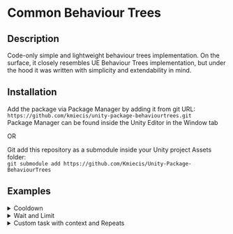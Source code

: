 # Common Behaviour Trees

## Description

Code-only simple and lightweight behaviour trees implementation.
On the surface, it closely resembles UE Behaviour Trees implementation, but under the hood it was written with simplicity and extendability in mind.

## Installation

Add the package via Package Manager by adding it from git URL:  
`https://github.com/kmiecis/unity-package-behaviourtrees.git`  
Package Manager can be found inside the Unity Editor in the Window tab

OR

Git add this repository as a submodule inside your Unity project Assets folder:  
`git submodule add https://github.com/Kmiecis/Unity-Package-BehaviourTrees`

## Examples

<details>
<summary>Cooldown</summary>
<p>

#### Cooldown example. A tree that changes _color field to a random of three options between cooldowns.

```cs
return new BT_TreeNode()
{
    Task = new BT_RandomNode()
    {
        Conditional = new BT_Cooldown(2.0f),
        Tasks = new BT_ITask[]
        {
            new BT_DelegateTask() { OnStartAction = delegate { _color = Color.red; } },
            new BT_DelegateTask() { OnStartAction = delegate { _color = Color.green; } },
            new BT_DelegateTask() { OnStartAction = delegate { _color = Color.blue; } },
        }
    }
};
```

</p>
</details>

<details>
<summary>Wait and Limit</summary>
<p>

#### Wait and Limit example. A tree that changes _color field sequentially between three values each second and halts midway last awaiter.

```cs
return new BT_TreeNode()
{
    Task = new BT_SequenceNode()
    {
        Conditional = new BT_Limit(2.5f),
        Tasks = new BT_ITask[]
        {
            new BT_DelegateTask() { OnStartAction = delegate { _color = Color.red; } },
            new BT_Wait(1.0f),
            new BT_DelegateTask() { OnStartAction = delegate { _color = Color.green; } },
            new BT_Wait(1.0f),
            new BT_DelegateTask() { OnStartAction = delegate { _color = Color.blue; } },
            new BT_Wait(1.0f),
        }
    }
};
```

</p>
</details>

<details>
<summary>Custom task with context and Repeats</summary>
<p>

#### Repeats example with custom contextual task. A tree does in sequence:
1. Changes _color field to a random of three options each frame for 3 seconds.
2. Changes _color field sequentially between three values each second 2 times
3. Changes _color field to a random of three options each frame for 120 frames.

```cs
private class ColorContext
{
    public Color color;
}

private class ChangeColorTask : BT_ATask<ColorContext>
{
    private readonly Color _color;

    public ChangeColorTask(ColorContext context, Color color) :
        base(context)
    {
        _color = color;
    }

    protected override BT_EStatus OnExecute()
    {
        _context.color = _color;
        return BT_EStatus.Success;
    }
}

private ColorContext _colorContext = new ColorContext();

private BT_ITask CreateBehaviourTree()
{
    return new BT_TreeNode()
    {
        Task = new BT_SequenceNode()
        {
            Tasks = new BT_ITask[]
            {
                new BT_RandomNode()
                {
                    Tasks = new BT_ITask[]
                    {
                        new ChangeColorTask(_colorContext, Color.red),
                        new ChangeColorTask(_colorContext, Color.green),
                        new ChangeColorTask(_colorContext, Color.blue),
                    },
                    Decorator = new BT_RepeatFor(3.0f)
                },
                new BT_SequenceNode()
                {
                    Tasks = new BT_ITask[]
                    {
                        new ChangeColorTask(_colorContext, Color.red),
                        new BT_Wait(1.0f),
                        new ChangeColorTask(_colorContext, Color.green),
                        new BT_Wait(1.0f),
                        new ChangeColorTask(_colorContext, Color.blue),
                        new BT_Wait(1.0f),
                    },
                    Decorator = new BT_Repeat(2)
                },
                new BT_RandomNode()
                {
                    Tasks = new BT_ITask[]
                    {
                        new ChangeColorTask(_colorContext, Color.red),
                        new ChangeColorTask(_colorContext, Color.green),
                        new ChangeColorTask(_colorContext, Color.blue),
                    },
                    Decorator = new BT_RepeatForFrames(120)
                },
            }
        }
    };
}
```

</p>
</details>
